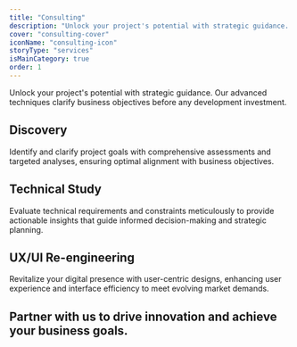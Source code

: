 ```yaml
---
title: "Consulting"
description: "Unlock your project's potential with strategic guidance. Our advanced techniques clarify business objectives before any development investment."
cover: "consulting-cover"
iconName: "consulting-icon"
storyType: "services"
isMainCategory: true
order: 1 
---
```


Unlock your project's potential with strategic guidance. Our advanced techniques clarify business objectives before any development investment.

## Discovery

Identify and clarify project goals with comprehensive assessments and targeted analyses, ensuring optimal alignment with business objectives.

## Technical Study

Evaluate technical requirements and constraints meticulously to provide actionable insights that guide informed decision-making and strategic planning.

## UX/UI Re-engineering

Revitalize your digital presence with user-centric designs, enhancing user experience and interface efficiency to meet evolving market demands.

## Partner with us to drive innovation and achieve your business goals.
